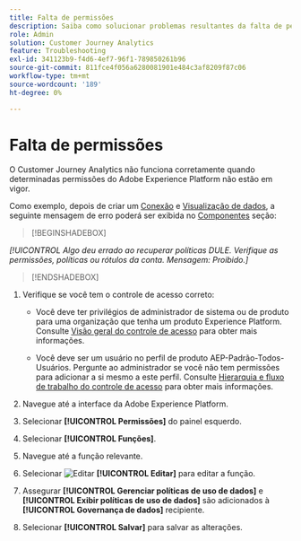 ```yaml
---
title: Falta de permissões
description: Saiba como solucionar problemas resultantes da falta de permissões
role: Admin
solution: Customer Journey Analytics
feature: Troubleshooting
exl-id: 341123b9-f4d6-4ef7-96f1-789850261b96
source-git-commit: 811fce4f056a6280081901e484c3af8209f87c06
workflow-type: tm+mt
source-wordcount: '189'
ht-degree: 0%

---
```


# Falta de permissões

O Customer Journey Analytics não funciona corretamente quando determinadas permissões do Adobe Experience Platform não estão em vigor.

Como exemplo, depois de criar um [Conexão](../connections/overview.md) e [Visualização de dados](../data-views/data-views.md), a seguinte mensagem de erro poderá ser exibida no [Componentes](/help/data-views/create-dataview.md#components) seção:


>[!BEGINSHADEBOX]

*[!UICONTROL Algo deu errado ao recuperar políticas DULE. Verifique as permissões, políticas ou rótulos da conta. Mensagem: Proibido.]*

>[!ENDSHADEBOX]


1. Verifique se você tem o controle de acesso correto:

   * Você deve ter privilégios de administrador de sistema ou de produto para uma organização que tenha um produto Experience Platform. Consulte [Visão geral do controle de acesso](https://experienceleague.adobe.com/docs/experience-platform/access-control/home.html?lang=en#platform-permissions) para obter mais informações.

   * Você deve ser um usuário no perfil de produto AEP-Padrão-Todos-Usuários. Pergunte ao administrador se você não tem permissões para adicionar a si mesmo a este perfil. Consulte [Hierarquia e fluxo de trabalho do controle de acesso](https://experienceleague.adobe.com/docs/experience-platform/access-control/home.html?lang=en#access-control-hierarchy-and-workflow) para obter mais informações.


1. Navegue até a interface da Adobe Experience Platform.

1. Selecionar **[!UICONTROL Permissões]** do painel esquerdo.

1. Selecionar **[!UICONTROL Funções]**.

1. Navegue até a função relevante.

1. Selecionar ![Editar](https://spectrum.adobe.com/static/icons/workflow_18/Smock_Edit_18_N.svg) **[!UICONTROL Editar]** para editar a função.

1. Assegurar **[!UICONTROL Gerenciar políticas de uso de dados]** e **[!UICONTROL Exibir políticas de uso de dados]** são adicionados à **[!UICONTROL Governança de dados]** recipiente.

1. Selecionar **[!UICONTROL Salvar]** para salvar as alterações.
